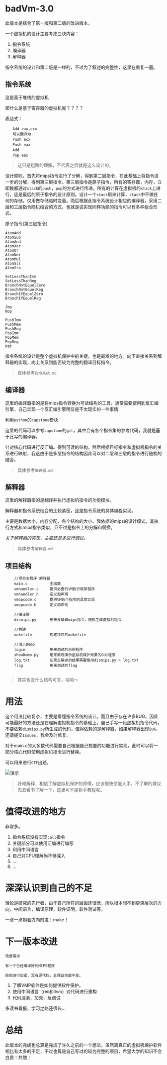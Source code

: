 # badVm-3.0

此版本是结合了第一版和第二版的改进版本。

一个虚拟机的设计主要考虑三块内容：

1. 指令系统
2. 编译器
3. 解释器

指令系统的设计和第二版是一样的，不过为了叙述的完整性，这里在重复一遍。

## 指令系统

这是基于堆栈的虚拟机

那什么是基于寄存器的虚拟机呢？？？？

表达式：

```
　　Add eax,ecx
　　可以翻译为：
　　Push ecx
　　Push eax
　　Add
　　Pop eax
```
>这只是粗略的理解，不代表之后就是这么设计的。

设计原则，首先将mips指令进行了分解，得到第二层指令，在此基础上将指令进一步的分解，得到第三层指令。第三层指令是原子指令，所有的寄存器，内存，立即数都通过`stack`的`push`，`pop`的方式进行传递。所有的计算在虚拟机的`stack`上进行，这是最后的原子指令的设计原则。设计一个`stack`用来计算，`stack`中不做任何的存储，仅用做存储临时变量。而后根据此指令系统设计相应的编译器，采用二层和三层指令随机结合的方式，也就是说实现同样功能的指令可以有多种组合形式。

原子指令(第三层指令)

```
AtomAdd
AtomSub
AtomAnd
AtomXor
AtomOr 
AtomNor
AtomMul
AtomSll
AtomSra

SetLessThanImm
SetLessThanReg
BranchNotEquelZero
BranchNotEquelReg
BranchIfEquelZero
BranchIfEquelReg

Jmp
Nop

PushImm
PushMem
PushReg
PopImm
PopMem
PopReg
Ret
```

指令系统的设计是整个虚拟机保护中的关键，也是最难的地方。向下直接关系到解释器的实现，向上关系到能否较为完整的翻译目标指令。

>具体参考`指令系统.md`

## 编译器

这里的编译器指的是将mips指令转换为可读结构的工具，通常需要使用到反汇编引擎，自己实现一个反汇编引擎明显是不太现实的一件事情

利用`python`的`capstone`模块

这里的代码可以参考`capstone`的`git`，其中会有各个指令集的参考代码，我就是基于此写的编译器。

针对核心代码进行反汇编。得到可读的结构，然后根据目标指令和虚拟机指令的关系进行映射，我这由于是多层指令的结构因此可以对二层和三层的指令进行随机的结合。

>具体参考`编译器.md`

## 解释器

这里的解释器指的是翻译并执行虚拟机指令的功能模块。

解释器和指令系统结合的比较紧密，这是指令系统的具体编程实现。

主要是数据大小，内存分配，各个结构的大小。我依据的mips的设计模式，其执行方式和mips指令类似，只不过是指令上的分解和替换。

*关于解释器的实现，主要还是多进行调试。*

>具体参考`解释器.md`

## 项目结构

```
	//项目主程序 解释器
	main.c			主函数
	vmhandler.c		提供必要的VM执行框架程序
	vmhandler.h		定义和声明
	vmopcode.c		提供VM各个指令的具体实现
	vmopcode.h		定义和声明
	
	//编译器
	dismips.py		用来反编译mips指令，随机生成虚拟机指令
	
	//构建
	makefile		构建项目的makefile
	
	//演示Demo
	login			用来测试的示例程序
	showDemo.py		用来直观演示虚拟机保护效果的GUi程序
	log.txt			记录反编译的结果需要使用dismips.py > log.txt
	flag			用来测试的flag
	
```

>其实也没什么结构可言，哈哈～

# 用法

这个用法比较复杂，主要是看懂指令系统的设计。而且由于存在许多BUG，因此可能最好的方法还是在理解虚拟机指令的基础上，自己手写一段虚拟机指令代码，不要依赖`dismips.py`所生成的代码，值得依赖的是解释器，如果解释器出现`BUG`，还请提交`Issues`，我会及时修复。

对于main.c的大多数代码需要自己根据自己想要的功能进行实现，此时可以将一部分核心代码使用虚拟机指令进行替换。

可以用来进行`CTF`出题。

![演示](https://github.com/jsk2017/VM/blob/master/myVm/badvm-3.0/out.gif)

>好难解释，相信了解虚拟机保护的师傅，应该很快便能入手，不了解的建议先去看书了解一下，这里可不是新手教程呢。

# 值得改进的地方

非常多。

1. 指令系统没有实现`call`指令
2. 关键部分可以使用汇编进行编写
3. 利用中间语言
3. 自己对CPU理解尚不够深入
4. ...
5. ...

# 深深认识到自己的不足

理论是研究的先行者，由于自己所在的层面还很低，所以根本想不到更深层次的方向，中间语言，编译原理，软件证明，软件测试等。

一点一点朝着方向前进！make！

# 下一版本改进

```
场景需求

有一个已经编译好的MIPS程序

给他进行加密，没有源代码，且保证功能不变。

```

1. 了解VMP软件是如何提供软件保护。
2. 使用中间语言（reil和llvm）对代码进行重构
3. 代码混淆，加壳，反调试

多读书看报，学习之路还很长...

# 总结

此版本的完成也总算是完成了许久之前的一个想法，虽然离真正的虚拟机保护软件相比有太多的不足，不过也算是自己写过的较为完整的项目，希望大学的知识不会白费！共勉！

